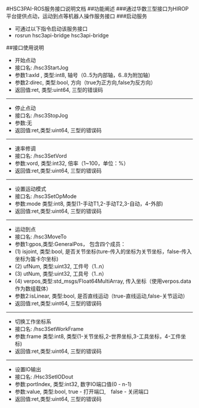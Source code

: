 #HSC3PAI-ROS服务接口说明文档
##功能阐述
###通过华数三型接口为HIROP平台提供点动，运动到点等机器人操作服务接口
###启动服务
- 可通过以下指令启动该服务接口
- rosrun hsc3api-bridge hsc3api-bridge

##接口使用说明
- 开始点动
- 接口名: /hsc3StartJog
- 参数1:axId , 类型:int8, 轴号（0..5为内部轴，6..8为附加轴） 
- 参数2:direc, 类型:bool, 方向（true为正方向,false为反方向）
- 返回值:ret, 类型:uint64, 三型的错误码

- --
- 停止点动
- 接口名: /hsc3StopJog
- 参数:无
- 返回值:ret,类型:uint64, 三型的错误码

- --
- 速率修调
- 接口名: /hsc3SetVord
- 参数:vord, 类型:int32, 倍率（1~100，单位：%）
- 返回值:ret,类型:uint64, 三型的错误码

- --
- 设置运动模式
- 接口名: /hsc3SetOpMode
- 参数:mode 类型:int8, 类型(1-手动T1,2-手动T2,3-自动，4-外部)
- 返回值:ret,类型:uint64, 三型的错误码

- --
- 运动到点
- 接口名: /hsc3MoveTo
- 参数1:gpos,类型:GeneralPos， 包含四个成员：
- (1) isjoint, 类型:bool, 是否关节坐标(ture-传入的坐标为关节坐标，false-传入坐标为笛卡尔坐标)
- (2) ufNum, 类型:uint32, 工件号（1..n） 
- (3) utNum, 类型:uint32, 工具号（1..n） 
- (4) verpos,类型:std_msgs/Float64MultiArray, 传入坐标（使用verpos.data作为数组载体）
- 参数2:isLinear, 类型:bool, 是否直线运动（true-直线运动,false-关节运动）
- 返回值:ret,类型:uint64, 三型的错误码

---
- 切换工作坐标系
- 接口名: /hsc3SetWorkFrame
- 参数:frame 类型:int8, 类型(1-关节坐标,2-世界坐标,3-工具坐标，4-工件坐标)
- 返回值:ret,类型:uint64, 三型的错误码

- --
- 设置IO输出
- 接口名: /Hsc3SetIODout
- 参数:portIndex, 类型:int32, 数字IO端口值(0 - n-1)
- 参数:value, 类型:bool, true - 打开端口,　false - 关闭端口
- 返回值:ret,类型:uint64, 三型的错误码
